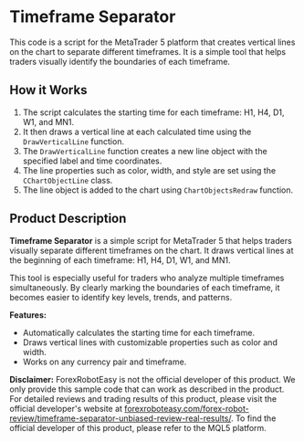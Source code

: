# Timeframe Separator

This code is a script for the MetaTrader 5 platform that creates vertical lines on the chart to separate different timeframes. It is a simple tool that helps traders visually identify the boundaries of each timeframe.

## How it Works

1. The script calculates the starting time for each timeframe: H1, H4, D1, W1, and MN1.
2. It then draws a vertical line at each calculated time using the `DrawVerticalLine` function.
3. The `DrawVerticalLine` function creates a new line object with the specified label and time coordinates.
4. The line properties such as color, width, and style are set using the `CChartObjectLine` class.
5. The line object is added to the chart using `ChartObjectsRedraw` function.

## Product Description

**Timeframe Separator** is a simple script for MetaTrader 5 that helps traders visually separate different timeframes on the chart. It draws vertical lines at the beginning of each timeframe: H1, H4, D1, W1, and MN1.

This tool is especially useful for traders who analyze multiple timeframes simultaneously. By clearly marking the boundaries of each timeframe, it becomes easier to identify key levels, trends, and patterns.

**Features:**
- Automatically calculates the starting time for each timeframe.
- Draws vertical lines with customizable properties such as color and width.
- Works on any currency pair and timeframe.

**Disclaimer:** ForexRobotEasy is not the official developer of this product. We only provide this sample code that can work as described in the product. For detailed reviews and trading results of this product, please visit the official developer's website at [forexroboteasy.com/forex-robot-review/timeframe-separator-unbiased-review-real-results/](https://forexroboteasy.com/forex-robot-review/timeframe-separator-unbiased-review-real-results/). To find the official developer of this product, please refer to the MQL5 platform.

